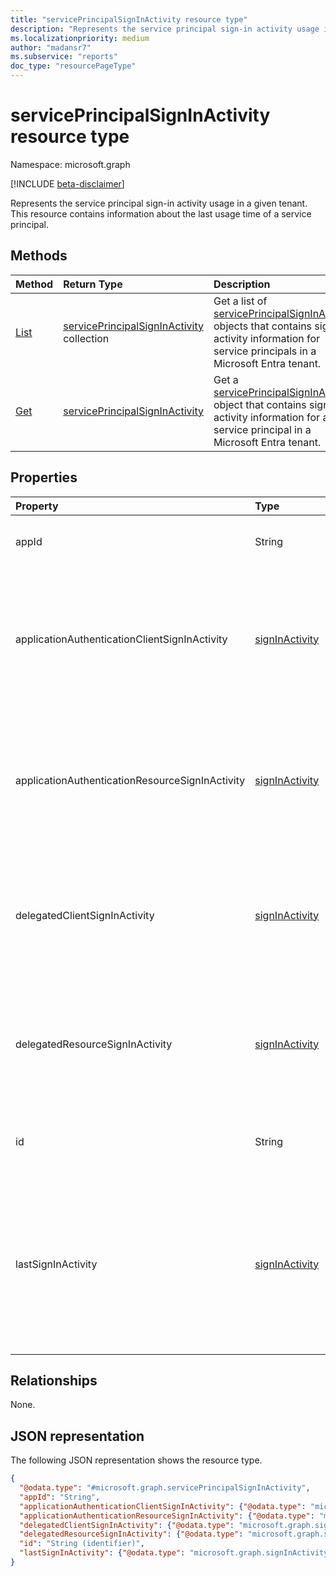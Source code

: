 ```yaml
---
title: "servicePrincipalSignInActivity resource type"
description: "Represents the service principal sign-in activity usage in a given tenant."
ms.localizationpriority: medium
author: "madansr7"
ms.subservice: "reports"
doc_type: "resourcePageType"
---
```


# servicePrincipalSignInActivity resource type

Namespace: microsoft.graph

[!INCLUDE [beta-disclaimer](../../includes/beta-disclaimer.md)]

Represents the service principal sign-in activity usage in a given tenant. This resource contains information about the last usage time of a service principal.

## Methods

| Method                                                                               | Return Type                                                                                 | Description                                                                   |
| :----------------------------------------------------------------------------------- | :------------------------------------------------------------------------------------------ | :---------------------------------------------------------------------------- |
| [List](../api/reportroot-list-serviceprincipalsigninactivities.md) | [servicePrincipalSignInActivity](../resources/serviceprincipalsigninactivity.md) collection | Get a list of [servicePrincipalSignInActivity](../resources/serviceprincipalsigninactivity.md) objects that contains sign-in activity information for service principals in a Microsoft Entra tenant.                    |
| [Get](../api/serviceprincipalsigninactivity-get.md)   | [servicePrincipalSignInActivity](../resources/serviceprincipalsigninactivity.md)            | Get a [servicePrincipalSignInActivity](../resources/serviceprincipalsigninactivity.md) object that contains sign-in activity information for a service principal in a Microsoft Entra tenant. |

## Properties

| Property                                        | Type                                             | Description                                                                                                                                     |
| :---------------------------------------------- | :----------------------------------------------- | :---------------------------------------------------------------------------------------------------------------------------------------------- |
| appId                                           | String                                           | The application ID of the resource.                                                                                                             |
| applicationAuthenticationClientSignInActivity   | [signInActivity](../resources/signinactivity.md) | The sign-in activity of the application in a app-only authentication flow (app-to-app tokens) where the application acts like a client.              |
| applicationAuthenticationResourceSignInActivity | [signInActivity](../resources/signinactivity.md) | The sign-in activity of the application in a app-only authentication flow (app-to-app tokens) where the application acts like a resource.            |
| delegatedClientSignInActivity                   | [signInActivity](../resources/signinactivity.md) | The sign-in activity of the application in a delegated flow (user sign-in) where the application acts like a client.                       |
| delegatedResourceSignInActivity                 | [signInActivity](../resources/signinactivity.md) | The sign-in activity of the application in a delegated flow (user sign-in) where the application acts like a resource.                     |
| id                                              | String                                           | The unique ID for each service principal sign-in event.                                                                                         |
| lastSignInActivity                              | [signInActivity](../resources/signinactivity.md) | The most recent sign-in activity of the application across delegated or app-only flows where the application is used either as a client or resource. |


## Relationships

None.

## JSON representation

The following JSON representation shows the resource type.

<!-- {
  "blockType": "resource",
  "keyProperty": "id",
  "@odata.type": "microsoft.graph.servicePrincipalSignInActivity",
  "baseType": "microsoft.graph.entity",
  "openType": false
}
-->
```json
{
  "@odata.type": "#microsoft.graph.servicePrincipalSignInActivity",
  "appId": "String",
  "applicationAuthenticationClientSignInActivity": {"@odata.type": "microsoft.graph.signInActivity"},
  "applicationAuthenticationResourceSignInActivity": {"@odata.type": "microsoft.graph.signInActivity"},
  "delegatedClientSignInActivity": {"@odata.type": "microsoft.graph.signInActivity"},
  "delegatedResourceSignInActivity": {"@odata.type": "microsoft.graph.signInActivity"},
  "id": "String (identifier)",
  "lastSignInActivity": {"@odata.type": "microsoft.graph.signInActivity"}
}
```
